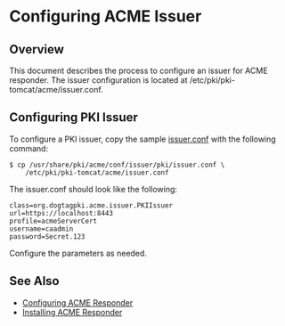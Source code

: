 Configuring ACME Issuer
=======================

## Overview

This document describes the process to configure an issuer for ACME responder.
The issuer configuration is located at /etc/pki/pki-tomcat/acme/issuer.conf.

## Configuring PKI Issuer

To configure a PKI issuer, copy the sample [issuer.conf](../../../base/acme/conf/issuer/pki/issuer.conf) with the following command:

```
$ cp /usr/share/pki/acme/conf/issuer/pki/issuer.conf \
    /etc/pki/pki-tomcat/acme/issuer.conf
```

The issuer.conf should look like the following:

```
class=org.dogtagpki.acme.issuer.PKIIssuer
url=https://localhost:8443
profile=acmeServerCert
username=caadmin
password=Secret.123
```

Configure the parameters as needed.

## See Also

* [Configuring ACME Responder](https://www.dogtagpki.org/wiki/Configuring_ACME_Responder)
* [Installing ACME Responder](Installing_ACME_Responder.md)
